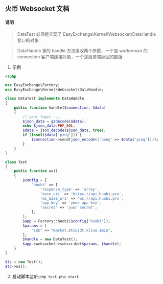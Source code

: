 ## 火币 Websocket 文档

#### 说明

> DataTest 必须是实现了 EasyExchange\Kernel\Websocket\DataHandle 接口的对象

> DataHandle 里的 handle 方法接收两个参数，一个是 workerman 的 connection 客户端连接对象，一个是服务端返回的数据

1. 示例
```php
<?php

use EasyExchange\Factory;
use EasyExchange\Kernel\Websocket\DataHandle;

class DataTest implements DataHandle
{
    public function handle($connection, $data)
    {
        // your logic ....
        $json_data = gzdecode($data);
        echo $json_data.PHP_EOL;
        $data = json_decode($json_data, true);
        if (isset($data['ping'])) {
            $connection->send(json_encode(['pong' => $data['ping']]));
        }
    }
}

class Test
{
    public function ws()
    {
        $config = [
            'huobi' => [
                'response_type' => 'array',
                'base_uri' => 'https://api.huobi.pro',
                'ws_base_uri' => 'ws://api.huobi.pro',
                'app_key' => 'your app key',
                'secret' => 'your secret',
            ],
        ];
        $app = Factory::huobi($config['huobi']);
        $params = [
            "sub" => "market.btcusdt.kline.1min",
        ];
        $handle = new DataTest();
        $app->websocket->subscribe($params, $handle);
    }
}

$tc = new Test();
$tc->ws();
```

2. 启动脚本监听:`php test.php start`